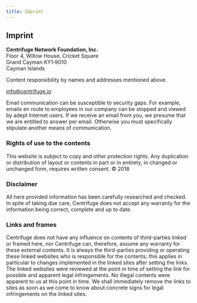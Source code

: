 ```yaml
---
title: Imprint
---
```


<Section>
<Row>
<Col span={8}>

# Imprint

**Centrifuge Network Foundation, Inc.**<br />
Floor 4, Willow House, Cricket Square<br />
Grand Cayman KY1‐9010<br />
Cayman Islands<br />

Content responsibility by names and addresses mentioned above.

info@centrifuge.io

Email communication can be susceptible to security gaps. For example, emails en route to employees in our company can be stopped and viewed by adept Internet users. If we receive an email from you, we presume that we are entitled to answer per email. Otherwise you must specifically stipulate another means of communication.

### Rights of use to the contents

This website is subject to copy and other protection rights. Any duplication or distribution of layout or contents in part or in entirety, in changed or unchanged form, requires written consent. © 2018

### Disclaimer

All here provided information has been carefully researched and checked. In spite of taking due care, Centrifuge does not accept any warranty for the information being correct, complete and up to date.

### Links and frames

Centrifuge does not have any influence on contents of third-parties linked or framed here, nor Centrifuge can, therefore, assume any warranty for these external contents. It is always the third-parties providing or operating these linked websites who is responsible for the contents; this applies in particular to changes implemented in the linked sites after setting the links. The linked websites were reviewed at the point in time of setting the link for possible and apparent legal infringements. No illegal contents were apparent to us at this point in time. We shall immediately remove the links to sites as soon as we come to know about concrete signs for legal infringements on the linked sites.

</Col>
</Row>
</Section>
